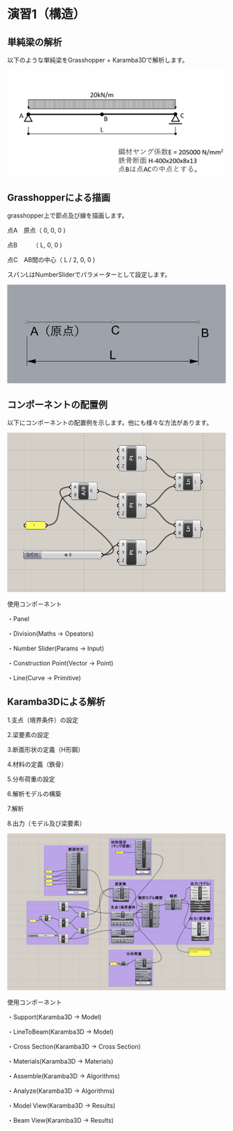 # 演習1（構造）
## 単純梁の解析
以下のような単純梁をGrasshopper + Karamba3Dで解析します。

![](img/2022-04-27-20-32-10.png)

## Grasshopperによる描画


grasshopper上で節点及び線を描画します。

点A　原点（ 0, 0, 0 )

点B　　　（ L, 0, 0 )

点C　AB間の中心（ L / 2, 0, 0 )

スパンLはNumberSliderでパラメーターとして設定します。

![](img/2022-04-27-20-16-42.png)

## コンポーネントの配置例

以下にコンポーネントの配置例を示します。他にも様々な方法があります。

![](img/2022-04-27-20-18-24.png)

使用コンポーネント

・Panel

・Division(Maths → Opeators)

・Number Slider(Params → Input)

・Construction Point(Vector → Point)

・Line(Curve → Primitive)


## Karamba3Dによる解析


1.支点（境界条件）の設定

2.梁要素の設定

3.断面形状の定義（H形鋼）

4.材料の定義（鉄骨）

5.分布荷重の設定

6.解析モデルの構築

7.解析

8.出力（モデル及び梁要素）

![](img/2022-04-27-20-52-56.png)

使用コンポーネント

・Support(Karamba3D → Model)

・LineToBeam(Karamba3D → Model)

・Cross Section(Karamba3D → Cross Section)

・Materials(Karamba3D → Materials)

・Assemble(Karamba3D → Algorithms)

・Analyze(Karamba3D → Algorithms)

・Model View(Karamba3D → Results)

・Beam View(Karamba3D → Results)

